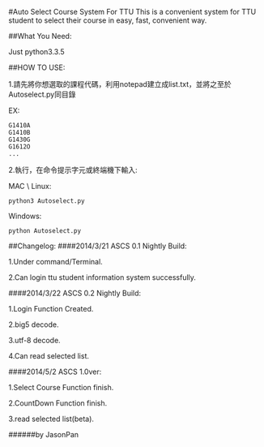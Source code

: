 #Auto Select Course System For TTU
This is a convenient system for TTU student to select their course in easy, fast, convenient way.

##What You Need:

Just python3.3.5

##HOW TO USE:

1.請先將你想選取的課程代碼，利用notepad建立成list.txt，並將之至於Autoselect.py同目錄

EX:
```
G1410A
G1410B
G1430G
G1612O
...
```
2.執行，在命令提示字元或終端機下輸入:

MAC \ Linux:
```
python3 Autoselect.py
```
Windows:
```
python Autoselect.py
```

##Changelog:
####2014/3/21 ASCS 0.1 Nightly Build:

1.Under command/Terminal.

2.Can login ttu student information system successfully.

####2014/3/22 ASCS 0.2 Nightly Build:

1.Login Function Created.

2.big5 decode.

3.utf-8 decode.

4.Can read selected list.

####2014/5/2  ASCS 1.0ver:

1.Select Course Function finish.

2.CountDown Function finish.

3.read selected list(beta).

######by JasonPan
